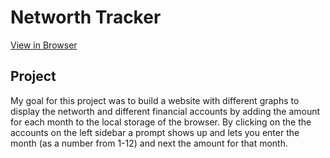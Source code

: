 # Networth Tracker
[View in Browser](https://novibonjovi.github.io/networth-tracker/)

##  Project

My goal for this project was to build a website with different graphs to display the networth and different financial accounts by adding the amount for each month to the local storage of the browser.
By clicking on the the accounts on the left sidebar a prompt shows up and lets you enter the month (as a number from 1-12) and next the amount for that month.
